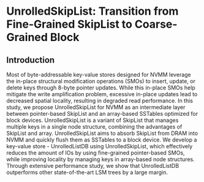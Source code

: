 # UnrolledSkipList: Transition from Fine-Grained SkipList to Coarse-Grained Block 

## Introduction

Most of byte-addressable key-value stores designed for NVMM
leverage the in-place structural modification operations (SMOs)
to insert, update, or delete keys through 8-byte pointer updates.
While this in-place SMOs help mitigate the write amplification
problem, excessive in-place updates lead to decreased spatial locality, resulting in degraded read performance. In this study, we propose UnrolledSkipList for NVMM as an intermediate layer between
pointer-based SkipList and an array-based SSTables optimized for
block devices. UnrolledSkipList is a variant of SkipList that manages
multiple keys in a single node structure, combining the advantages
of SkipList and array. UnrolledSkipList aims to absorb SkipList
from DRAM into NVMM and quickly flush them as SSTables to a
block device. We develop a key-value store - UnrolledListDB using
UnrolledSkipList, which effectively reduces the amount of IOs by
using fine-grained pointer-based SMOs, while improving locality
by managing keys in array-based node structures. Through extensive performance study, we show that UnrolledListDB outperforms
other state-of-the-art LSM trees by a large margin.